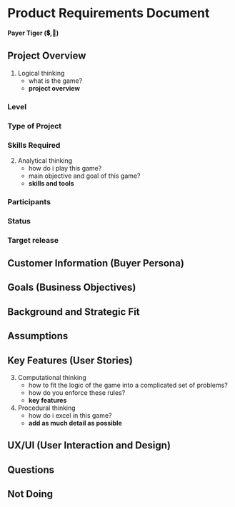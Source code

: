 # Product Requirements Document

**Payer Tiger (💲,🐅)**

## Project Overview

1. Logical thinking
   - what is the game?
   - **project overview**

### Level

### Type of Project

### Skills Required

2. Analytical thinking
   - how do i play this game?
   - main objective and goal of this game?
   - **skills and tools**

### Participants

### Status

### Target release

## Customer Information (Buyer Persona)

## Goals (Business Objectives)

## Background and Strategic Fit

## Assumptions

## Key Features (User Stories)

3. Computational thinking
   - how to fit the logic of the game into a complicated set of problems?
   - how do you enforce these rules?
   - **key features**
4. Procedural thinking
   - how do i excel in this game?
   - **add as much detail as possible**

## UX/UI (User Interaction and Design)

## Questions

## Not Doing
